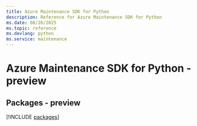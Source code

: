 ```yaml
---
title: Azure Maintenance SDK for Python
description: Reference for Azure Maintenance SDK for Python
ms.date: 08/26/2025
ms.topic: reference
ms.devlang: python
ms.service: maintenance
---
```

# Azure Maintenance SDK for Python - preview
## Packages - preview
[!INCLUDE [packages](maintenance-index.md)]